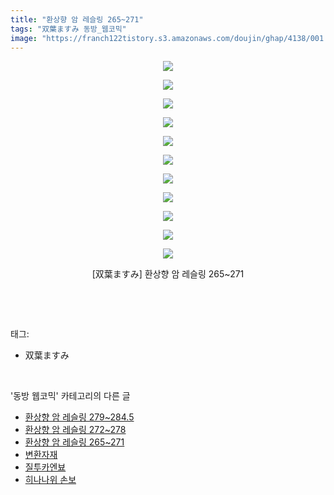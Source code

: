 ```yaml
---
title: "환상향 암 레슬링 265~271"
tags: "双葉ますみ 동방_웹코믹"
image: "https://franch122tistory.s3.amazonaws.com/doujin/ghap/4138/001.jpg"
---
```

<div class="article">
<p style="text-align: center; clear: none; float: none;"><img src="{{ site.imgserver8 }}/ghap/4138/001.jpg"/></p>
<p style="text-align: center; clear: none; float: none;"><img src="{{ site.imgserver8 }}/ghap/4138/002.jpg"/></p>
<p style="text-align: center; clear: none; float: none;"><img src="{{ site.imgserver8 }}/ghap/4138/003.jpg"/></p>
<p style="text-align: center; clear: none; float: none;"><img src="{{ site.imgserver8 }}/ghap/4138/004.jpg"/></p>
<p style="text-align: center; clear: none; float: none;"><img src="{{ site.imgserver8 }}/ghap/4138/005.jpg"/></p>
<p style="text-align: center; clear: none; float: none;"><img src="{{ site.imgserver8 }}/ghap/4138/006.jpg"/></p>
<p style="text-align: center; clear: none; float: none;"><img src="{{ site.imgserver8 }}/ghap/4138/007.jpg"/></p>
<p style="text-align: center; clear: none; float: none;"><img src="{{ site.imgserver8 }}/ghap/4138/008.jpg"/></p>
<p style="text-align: center; clear: none; float: none;"><img src="{{ site.imgserver8 }}/ghap/4138/009.jpg"/></p>
<p style="text-align: center; clear: none; float: none;"><img src="{{ site.imgserver8 }}/ghap/4138/010.jpg"/></p>
<p style="text-align: center; clear: none; float: none;"><img src="{{ site.imgserver8 }}/ghap/4138/011.jpg"/></p>
<p style="text-align: center; clear: none; float: none;">[双葉ますみ] 환상향 암 레슬링 265~271</p>
<p><br/></p>
</div><br/>
<div class="tagTrail">
<p>태그: </p>
<ul>
<li>双葉ますみ</li>
</ul>
</div><br/>
<div class="another">
<p>'동방 웹코믹' 카테고리의 다른 글</p>
<ul>
<li><a href="/ghap_4140">환상향 암 레슬링 279~284.5</a></li>
<li><a href="/ghap_4139">환상향 암 레슬링 272~278</a></li>
<li><a href="/ghap_4138">환상향 암 레슬링 265~271</a></li>
<li><a href="/ghap_4135">변환자재</a></li>
<li><a href="/ghap_4112">질투카엔뵤</a></li>
<li><a href="/ghap_4111">히나나위 손보</a></li>
</ul>
</div><br/>
<div class="cb_module cb_fluid">
<div class="cb_wrt cb_profile">
</div><!-- commentList close -->
</div><br/>
